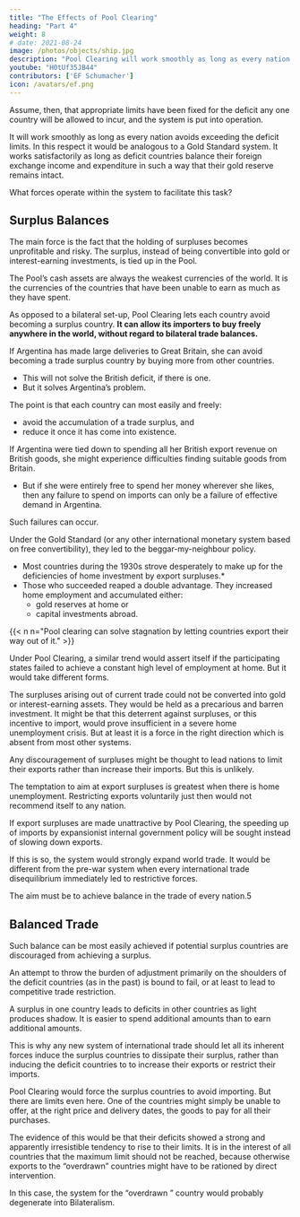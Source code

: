```yaml
---
title: "The Effects of Pool Clearing"
heading: "Part 4"
weight: 8
# date: 2021-08-24
image: /photos/objects/ship.jpg
description: "Pool Clearing will work smoothly as long as every nation avoids exceeding the deficit limits. In this respect it would be analogous to a Gold Standard system"
youtube: "H0tUf35JB44"
contributors: ['EF Schumacher']
icon: /avatars/ef.png
---
```




Assume, then, that appropriate limits have been fixed for the deficit any one country will be allowed to incur, and the system is put into operation. 

It will work smoothly as long as every nation avoids exceeding the deficit limits. In this respect it would be analogous to a Gold Standard system. It works satisfactorily as long as deficit countries balance their foreign exchange income and expenditure in such a way that their gold reserve remains intact.

What forces operate within the system to facilitate this task?


## Surplus Balances

The main force is the fact that the holding of surpluses becomes unprofitable and risky. The surplus, instead of being convertible into gold or interest-earning investments, is tied up in the Pool.
<!-- - It is a share in the Pool -->

The Pool’s cash assets are always the weakest currencies of the world. It is the currencies of the countries that have been unable to earn as much as they have spent.

As opposed to a bilateral set-up, Pool Clearing lets each country avoid <!--  the fullest opportunities to avoid --> becoming a surplus country. **It can allow its importers to buy freely anywhere in the world, without regard to bilateral trade balances.**

If Argentina has made large deliveries to Great Britain, she can avoid becoming a trade surplus country by buying more from other countries.
- This will not solve the British deficit, if there is one.
- But it solves Argentina’s problem.

The point is that each country can most easily and freely<!-- with the greatest ease and freedom -->:
- avoid the accumulation of a trade surplus, and
- reduce it once it has come into existence.

If Argentina were tied down to spending all her British export revenue on British goods, she might experience difficulties finding suitable <!-- and competitive --> goods from <!-- on the --> Britain. 
- But if she were entirely free to spend her money wherever she likes, then any failure to spend on imports <!-- as much as has been earned on exports --> can only be a failure of effective demand in Argentina.

Such failures can occur. 

Under the Gold Standard (or any other international monetary system based on free convertibility), they led to the <!-- general pursuance of a --> beggar-my-neighbour policy. 
- Most countries during the 1930s strove desperately to make up for the deficiencies of home investment by export surpluses.* 
- Those who succeeded reaped a double advantage. They increased home employment and accumulated either:
  - gold reserves at home or
  - capital investments abroad.


{{< n n="Pool clearing can solve stagnation by letting countries export their way out of it." >}}



Under Pool Clearing, a similar trend would assert itself if the participating states failed to achieve a constant high level of employment at home. But it would take different forms. 

The surpluses arising out of current trade could not be converted into gold or interest-earning assets. They would be held as a precarious and barren investment. It might be that this deterrent against surpluses, or this incentive to import, would prove insufficient in a severe home unemployment crisis. But at least it is a force in the right direction which is absent from most other systems.

Any discouragement of surpluses might be thought to lead nations to limit their exports rather than increase their imports. But this is unlikely. 

The temptation to aim at export surpluses is greatest when there is home unemployment. Restricting exports voluntarily just then would not recommend itself to any nation. 

If export surpluses are made unattractive by Pool Clearing, the speeding up of imports by expansionist internal government policy will be sought instead of slowing down exports. 

If this is so, the system would strongly expand world trade. It would be different from the pre-war system when every international trade disequilibrium immediately led to restrictive forces.

The aim must be to achieve balance in the trade of every nation.5 


## Balanced Trade

Such balance can be most easily achieved if potential surplus countries are discouraged from achieving a surplus. 


An attempt to throw the burden of adjustment primarily on the shoulders of the deficit countries (as in the past) is bound to fail, or at least to lead to competitive trade restriction. 

A surplus in one country leads to deficits in other countries as light produces shadow. It is easier to spend additional amounts than to earn additional amounts. 

This is why any new system of international trade should let all its inherent forces induce the surplus countries to dissipate their surplus, rather than inducing the deficit countries to to increase their exports or restrict their imports.

Pool Clearing would force the surplus countries to avoid importing. But there are limits even here. One of the countries might simply be unable to offer, at the right price and delivery dates, the goods to pay for all their purchases.

The evidence of this would be that their deficits showed a strong and apparently irresistible tendency to rise to their limits. It is in the interest of all countries that the maximum limit should not be reached, because otherwise exports to the “overdrawn” countries might have to be rationed by direct intervention. 

In this case, the system for the “overdrawn ” country would probably degenerate into Bilateralism.
